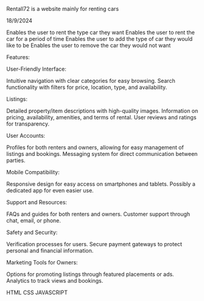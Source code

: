 
 <!-- Car -->
Rentall72 is a website mainly for renting cars
<!-- Date -->
18/9/2024
<!-- Deliverables -->
Enables the user to rent the type car they want
Enables the user to rent the car for a period of time
Enables the user to add the type of car they would like to be
Enables the user to remove the car they would not want
<!-- Features -->
Features:

User-Friendly Interface:

Intuitive navigation with clear categories for easy browsing.
Search functionality with filters for price, location, type, and availability.

Listings:

Detailed property/item descriptions with high-quality images.
Information on pricing, availability, amenities, and terms of rental.
User reviews and ratings for transparency.

User Accounts:

Profiles for both renters and owners, allowing for easy management of listings and bookings.
Messaging system for direct communication between parties.

Mobile Compatibility:

Responsive design for easy access on smartphones and tablets.
Possibly a dedicated app for even easier use.

Support and Resources:

FAQs and guides for both renters and owners.
Customer support through chat, email, or phone.

Safety and Security:

Verification processes for users.
Secure payment gateways to protect personal and financial information.

Marketing Tools for Owners:

Options for promoting listings through featured placements or ads.
Analytics to track views and bookings.
<!-- Technologies used -->
HTML
CSS
JAVASCRIPT